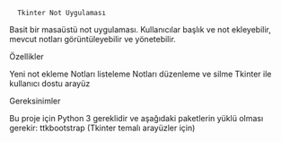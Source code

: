       Tkinter Not Uygulaması

Basit bir masaüstü not uygulaması. Kullanıcılar başlık ve not ekleyebilir, mevcut notları görüntüleyebilir ve yönetebilir.

Özellikler

Yeni not ekleme
Notları listeleme
Notları düzenleme ve silme
Tkinter ile kullanıcı dostu arayüz

Gereksinimler

Bu proje için Python 3 gereklidir ve aşağıdaki paketlerin yüklü olması gerekir:
ttkbootstrap (Tkinter temalı arayüzler için)


<!-- Basit bir masaüstü not uygulaması. Kullanıcılar başlık ve not ekleyebilir, mevcut notları görüntüleyebilir ve yönetebilir.

Özellikler

Yeni not ekleme
Notları listeleme
Notları düzenleme ve silme
Tkinter ile kullanıcı dostu arayüz

Gereksinimler

Bu proje için Python 3 gereklidir ve aşağıdaki paketlerin yüklü olması gerekir:
ttkbootstrap (Tkinter temalı arayüzler için) -->

